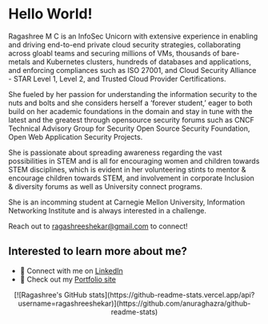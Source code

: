 # Hello World! 

Ragashree M C is an InfoSec Unicorn with extensive experience in enabling and driving end-to-end private cloud security strategies, collaborating across gloabl teams and securing millions of VMs, thousands of bare-metals and Kubernetes clusters, hundreds of databases and applications, and enforcing compliances such as ISO 27001, and Cloud Security Alliance - STAR Level 1, Level 2, and Trusted Cloud Provider Certifications.

She fueled by her passion for understanding the information security to the nuts and bolts and she considers herself a ‘forever student,’ eager to both build on her academic foundations in the domain and stay in tune with the latest and the greatest through opensource security forums such as CNCF Technical Advisory Group for Security Open Source Security Foundation, Open Web Application Security Projects.

She is passionate about spreading awareness regarding the vast possibilities in STEM and is all for encouraging women and children towards STEM disciplines, which is evident in her volunteering stints to mentor & encourage children towards STEM, and involvement in corporate Inclusion & diversity forums as well as University connect programs.

She is an incomming student at Carnegie Mellon University, Information Networking Institute and is always interested in a challenge.

Reach out to ragashreeshekar@gmail.com to connect!

## Interested to learn more about me?

* 💬 Connect with me on [LinkedIn](http://linkedin.com/in/ragashree-m-c/)
* 🎯 Check out my [Portfolio site](https://ragashreeshekar.github.io)

<center>
[![Ragashree's GitHub stats](https://github-readme-stats.vercel.app/api?username=ragashreeshekar)](https://github.com/anuraghazra/github-readme-stats)
</center>
